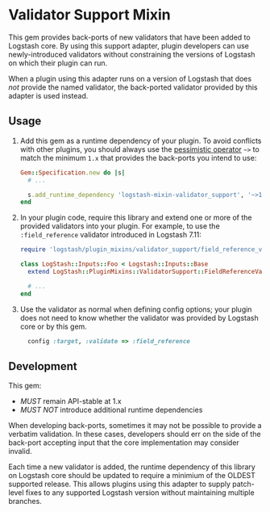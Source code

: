 # Validator Support Mixin

This gem provides back-ports of new validators that have been added to Logstash
core. By using this support adapter, plugin developers can use newly-introduced
validators without constraining the versions of Logstash on which their plugin
can run.

When a plugin using this adapter runs on a version of Logstash that does _not_
provide the named validator, the back-ported validator provided by this adapter
is used instead.

## Usage

1. Add this gem as a runtime dependency of your plugin. To avoid conflicts with
   other plugins, you should always use the [pessimistic operator][] `~>` to
   match the minimum `1.x` that provides the back-ports you intend to use:

    ~~~ ruby
    Gem::Specification.new do |s|
      # ...

      s.add_runtime_dependency 'logstash-mixin-validator_support', '~>1.0'
    end
    ~~~

2. In your plugin code, require this library and extend one or more of the
   provided validators into your plugin. For example, to use the
   `:field_reference` validator introduced in Logstash 7.11:

    ~~~ ruby
    require 'logstash/plugin_mixins/validator_support/field_reference_validation_adapter'

    class LogStash::Inputs::Foo < Logstash::Inputs::Base
      extend LogStash::PluginMixins::ValidatorSupport::FieldReferenceValidationAdapter

      # ...
    end
    ~~~

3. Use the validator as normal when defining config options; your plugin does
   not need to know whether the validator was provided by Logstash core or by
   this gem.

    ~~~ ruby
      config :target, :validate => :field_reference
    ~~~

## Development

This gem:
 - *MUST* remain API-stable at 1.x
 - *MUST NOT* introduce additional runtime dependencies

When developing back-ports, sometimes it may not be possible to provide a
verbatim validation. In these cases, developers should err on the side of the
back-port accepting input that the core implementation may consider invalid.

Each time a new validator is added, the runtime dependency of this library on
Logstash core should be updated to require a minimium of the OLDEST supported
release. This allows plugins using this adapter to supply patch-level fixes to
any supported Logstash version without maintaining multiple branches.

[pessimistic operator]: https://thoughtbot.com/blog/rubys-pessimistic-operator
